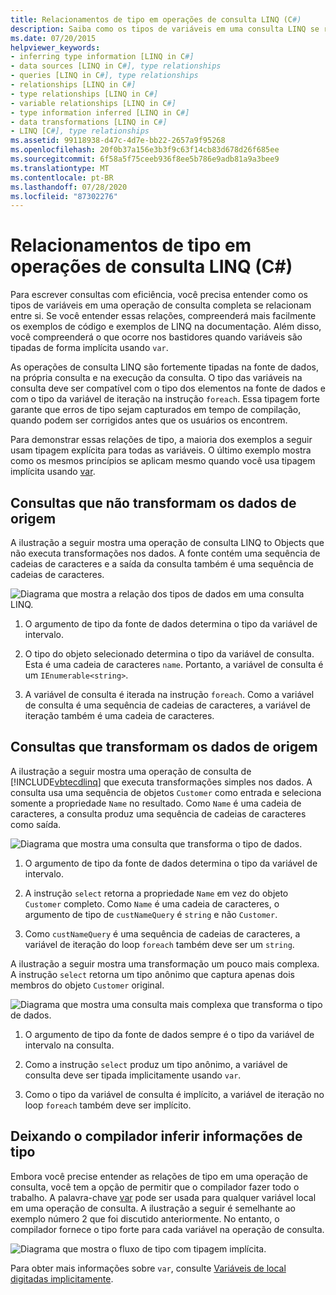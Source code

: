 ```yaml
---
title: Relacionamentos de tipo em operações de consulta LINQ (C#)
description: Saiba como os tipos de variáveis em uma consulta LINQ se relacionam entre si. As operações de consulta LINQ são fortemente tipadas na fonte de dados, na consulta e na execução.
ms.date: 07/20/2015
helpviewer_keywords:
- inferring type information [LINQ in C#]
- data sources [LINQ in C#], type relationships
- queries [LINQ in C#], type relationships
- relationships [LINQ in C#]
- type relationships [LINQ in C#]
- variable relationships [LINQ in C#]
- type information inferred [LINQ in C#]
- data transformations [LINQ in C#]
- LINQ [C#], type relationships
ms.assetid: 99118938-d47c-4d7e-bb22-2657a9f95268
ms.openlocfilehash: 20f0b37a156e3b3f9c63f14cb83d678d26f685ee
ms.sourcegitcommit: 6f58a5f75ceeb936f8ee5b786e9adb81a9a3bee9
ms.translationtype: MT
ms.contentlocale: pt-BR
ms.lasthandoff: 07/28/2020
ms.locfileid: "87302276"
---
```

# <a name="type-relationships-in-linq-query-operations-c"></a>Relacionamentos de tipo em operações de consulta LINQ (C#)
Para escrever consultas com eficiência, você precisa entender como os tipos de variáveis em uma operação de consulta completa se relacionam entre si. Se você entender essas relações, compreenderá mais facilmente os exemplos de código e exemplos de LINQ na documentação. Além disso, você compreenderá o que ocorre nos bastidores quando variáveis são tipadas de forma implícita usando `var`.  
  
 As operações de consulta LINQ são fortemente tipadas na fonte de dados, na própria consulta e na execução da consulta. O tipo das variáveis na consulta deve ser compatível com o tipo dos elementos na fonte de dados e com o tipo da variável de iteração na instrução `foreach`. Essa tipagem forte garante que erros de tipo sejam capturados em tempo de compilação, quando podem ser corrigidos antes que os usuários os encontrem.  
  
 Para demonstrar essas relações de tipo, a maioria dos exemplos a seguir usam tipagem explícita para todas as variáveis. O último exemplo mostra como os mesmos princípios se aplicam mesmo quando você usa tipagem implícita usando [var](../../../language-reference/keywords/var.md).  
  
## <a name="queries-that-do-not-transform-the-source-data"></a>Consultas que não transformam os dados de origem  
 A ilustração a seguir mostra uma operação de consulta LINQ to Objects que não executa transformações nos dados. A fonte contém uma sequência de cadeias de caracteres e a saída da consulta também é uma sequência de cadeias de caracteres.  
  
 ![Diagrama que mostra a relação dos tipos de dados em uma consulta LINQ.](./media/type-relationships-in-linq-query-operations/linq-query-data-type-relation.png)  
  
1. O argumento de tipo da fonte de dados determina o tipo da variável de intervalo.  
  
2. O tipo do objeto selecionado determina o tipo da variável de consulta. Esta é uma cadeia de caracteres `name`. Portanto, a variável de consulta é um `IEnumerable<string>`.  
  
3. A variável de consulta é iterada na instrução `foreach`. Como a variável de consulta é uma sequência de cadeias de caracteres, a variável de iteração também é uma cadeia de caracteres.  
  
## <a name="queries-that-transform-the-source-data"></a>Consultas que transformam os dados de origem  
 A ilustração a seguir mostra uma operação de consulta de [!INCLUDE[vbtecdlinq](~/includes/vbtecdlinq-md.md)] que executa transformações simples nos dados. A consulta usa uma sequência de objetos `Customer` como entrada e seleciona somente a propriedade `Name` no resultado. Como `Name` é uma cadeia de caracteres, a consulta produz uma sequência de cadeias de caracteres como saída.  
  
 ![Diagrama que mostra uma consulta que transforma o tipo de dados.](./media/type-relationships-in-linq-query-operations/linq-query-transform-data-type.png)  
  
1. O argumento de tipo da fonte de dados determina o tipo da variável de intervalo.  
  
2. A instrução `select` retorna a propriedade `Name` em vez do objeto `Customer` completo. Como `Name` é uma cadeia de caracteres, o argumento de tipo de `custNameQuery` é `string` e não `Customer`.  
  
3. Como `custNameQuery` é uma sequência de cadeias de caracteres, a variável de iteração do loop `foreach` também deve ser um `string`.  
  
 A ilustração a seguir mostra uma transformação um pouco mais complexa. A instrução `select` retorna um tipo anônimo que captura apenas dois membros do objeto `Customer` original.  
  
 ![Diagrama que mostra uma consulta mais complexa que transforma o tipo de dados.](./media/type-relationships-in-linq-query-operations/linq-complex-query-transform-data-type.png)  
  
1. O argumento de tipo da fonte de dados sempre é o tipo da variável de intervalo na consulta.  
  
2. Como a instrução `select` produz um tipo anônimo, a variável de consulta deve ser tipada implicitamente usando `var`.  
  
3. Como o tipo da variável de consulta é implícito, a variável de iteração no loop `foreach` também deve ser implícito.  
  
## <a name="letting-the-compiler-infer-type-information"></a>Deixando o compilador inferir informações de tipo  
 Embora você precise entender as relações de tipo em uma operação de consulta, você tem a opção de permitir que o compilador fazer todo o trabalho. A palavra-chave [var](../../../language-reference/keywords/var.md) pode ser usada para qualquer variável local em uma operação de consulta. A ilustração a seguir é semelhante ao exemplo número 2 que foi discutido anteriormente. No entanto, o compilador fornece o tipo forte para cada variável na operação de consulta.  
  
 ![Diagrama que mostra o fluxo de tipo com tipagem implícita.](./media/type-relationships-in-linq-query-operations/linq-type-flow-implicit-typing.png)  
  
 Para obter mais informações sobre `var`, consulte [Variáveis de local digitadas implicitamente](../../classes-and-structs/implicitly-typed-local-variables.md).  

